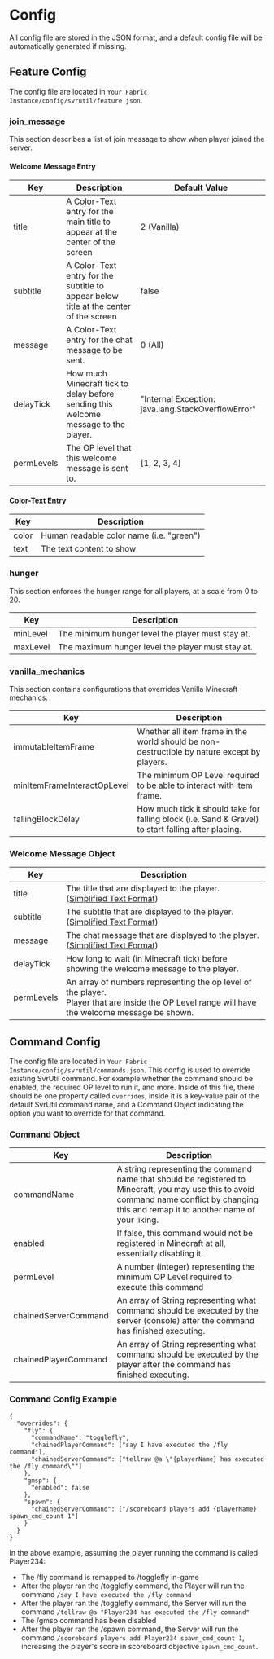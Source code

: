 # Config
All config file are stored in the JSON format, and a default config file will be automatically generated if missing.
## Feature Config
The config file are located in `Your Fabric Instance/config/svrutil/feature.json`.

### join_message
This section describes a list of join message to show when player joined the server.

#### Welcome Message Entry

| Key          | Description                                                                              | Default Value                                      |
|--------------|------------------------------------------------------------------------------------------|----------------------------------------------------|
| title        | A Color-Text entry for the main title to appear at the center of the screen              | 2 (Vanilla)                                        |
| subtitle     | A Color-Text entry for the subtitle to appear below title at the center of the screen    | false                                              |
| message      | A Color-Text entry for the chat message to be sent.                                      | 0 (All)                                            |
| delayTick    | How much Minecraft tick to delay before sending this welcome message to the player.      | "Internal Exception: java.lang.StackOverflowError" |
| permLevels   | The OP level that this welcome message is sent to.                                       | [1, 2, 3, 4]                                       |

#### Color-Text Entry
| Key                         | Description                                                                                           |
|-----------------------------|-------------------------------------------------------------------------------------------------------|
| color                       | Human readable color name (i.e. "green")                                                              |
| text                        | The text content to show                                                                              |

### hunger
This section enforces the hunger range for all players, at a scale from 0 to 20.

| Key      | Description                                       |
|----------|---------------------------------------------------|
| minLevel | The minimum hunger level the player must stay at. |
| maxLevel | The maximum hunger level the player must stay at. |

### vanilla_mechanics
This section contains configurations that overrides Vanilla Minecraft mechanics.

| Key                         | Description                                                                                         |
|-----------------------------|-----------------------------------------------------------------------------------------------------|
| immutableItemFrame          | Whether all item frame in the world should be non-destructible by nature except by players.         |
| minItemFrameInteractOpLevel | The minimum OP Level required to be able to interact with item frame.                               |
| fallingBlockDelay           | How much tick it should take for falling block (i.e. Sand & Gravel) to start falling after placing. |

### Welcome Message Object
| Key        | Description                                                                                                                                       |
|------------|---------------------------------------------------------------------------------------------------------------------------------------------------|
| title      | The title that are displayed to the player. ([Simplified Text Format](https://placeholders.pb4.eu/user/text-format/))                             |
| subtitle   | The subtitle that are displayed to the player. ([Simplified Text Format](https://placeholders.pb4.eu/user/text-format/))                          |
| message    | The chat message that are displayed to the player. ([Simplified Text Format](https://placeholders.pb4.eu/user/text-format/))                      |
| delayTick  | How long to wait (in Minecraft tick) before showing the welcome message to the player.                                                            |
| permLevels | An array of numbers representing the op level of the player.<br>Player that are inside the OP Level range will have the welcome message be shown. |

## Command Config
The config file are located in `Your Fabric Instance/config/svrutil/commands.json`.
This config is used to override existing SvrUtil command. For example whether the command should be enabled, the required OP level to run it, and more.
Inside of this file, there should be one property called `overrides`, inside it is a key-value pair of the default SvrUtil command name, and a Command Object indicating the option you want to override for that command.

### Command Object
| Key                  | Description                                                                                                                                                                                  |
|----------------------|----------------------------------------------------------------------------------------------------------------------------------------------------------------------------------------------|
| commandName          | A string representing the command name that should be registered to Minecraft, you may use this to avoid command name conflict by changing this and remap it to another name of your liking. |
| enabled              | If false, this command would not be registered in Minecraft at all, essentially disabling it.                                                                                                |
| permLevel            | A number (integer) representing the minimum OP Level required to execute this command                                                                                                        |
| chainedServerCommand | An array of String representing what command should be executed by the server (console) after the command has finished executing.                                                            |
| chainedPlayerCommand | An array of String representing what command should be executed by the player after the command has finished executing.                                                                      |

### Command Config Example
```
{
  "overrides": {
    "fly": {
      "commandName": "togglefly",
      "chainedPlayerCommand": ["say I have executed the /fly command"],
      "chainedServerCommand": ["tellraw @a \"{playerName} has executed the /fly command\""]
    },
    "gmsp": {
      "enabled": false
    },
    "spawn": {
      "chainedServerCommand": ["/scoreboard players add {playerName} spawn_cmd_count 1"]
    }
  }
}
```

In the above example, assuming the player running the command is called Player234:
- The /fly command is remapped to /togglefly in-game
- After the player ran the /togglefly command, the Player will run the command `/say I have executed the /fly command`
- After the player ran the /togglefly command, the Server will run the command `/tellraw @a "Player234 has executed the /fly command"`
- The /gmsp command has been disabled
- After the player ran the /spawn command, the Server will run the command `/scoreboard players add Player234 spawn_cmd_count 1`, increasing the player's score in scoreboard objective `spawn_cmd_count`.